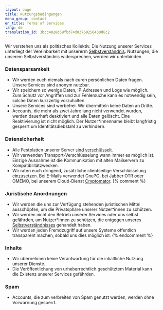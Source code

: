 ```yaml
---
layout: page
title: Nutzungsbedingungen
menu_group: contact
en_title: Terms of Services
lang: de
translation_id: 3bcc4028d59fbd74d03760256430d8c2
---
```


Wir verstehen uns als politisches Kollektiv. Die Nutzung unserer Services unterliegt der Vereinbarkeit mit unsererm [Selbstverständnis](/about-us.html).
Nutzungen, die unserem Selbstverständnis widersprechen, werden wir unterbinden.

### Datensparsamkeit
 * Wir werden euch niemals nach euren persönlichen Daten fragen. Unsere Services sind anonym nutzbar.
 * Wir speichern so wenige Daten, IP-Adressen und Logs wie möglich. Zum Schutz vor Angriffen und zur Fehlersuche kann es notwendig sein, solche Daten kurzzeitig vorzuhalten.
 * Unsere Services sind werbefrei. Wir übermitteln keine Daten an Dritte.
 * Accounts, die mehr als zwei Jahre lang nicht verwendet wurden, werden dauerhaft deaktiviert und alle Daten gelöscht. Eine Reaktivierung ist nicht möglich. Der Nutzer\*innenname bleibt langfristig gesperrt um Identitätsdiebstahl zu verhindern.

### Datensicherheit
 * Alle Festplatten unserer Server [sind verschlüsselt](https://hln.com/encrypting-data-at-rest-on-servers-what-does-it-get-you/).
 * Wir verwenden Transport-Verschlüsselung wann immer es möglich ist.  Einzige Ausnahme ist die Kommunikation mit alten Mailservern zu Kompatibilitätzwecken.
 * Wir raten euch dringend, zusätzliche clientseitige Verschlüsselung einzusetzen. Bei E-Mails verwendet GnuPG, bei Jabber OTR oder OMEMO, bei unserem Cloud-Dienst [Cryptomator](https://cryptomator.org/de/).
{% comment %}

### Juristische Anordnungen
 * Wir werden die uns zur Verfügung stehenden juristischen Mittel ausschöpfen, um die Privatsphäre unserer Nutzer*innen zu schützen.
 * Wir werden nicht den Betrieb unserer Services oder uns selbst gefährden, um Nutzer*innen zu schützen, die entgegen unseres [Selbstverständnisses](/about-us.html) gehandelt haben.
 * Wir werden jeden Fremdzugriff auf unsere Systeme öffentlich transparent machen, sobald uns dies möglich ist.
{% endcomment %}

### Inhalte
 * Wir übernehmen keine Verantwortung für die inhaltliche Nutzung unserer Dienste.
 * Die Veröffentlichung von urheberrechtlich geschütztem Material kann die Existenz unserer Services gefährden.

### Spam
 * Accounts, die zum verbreiten von Spam genutzt werden, werden ohne Vorwarnung gesperrt.

